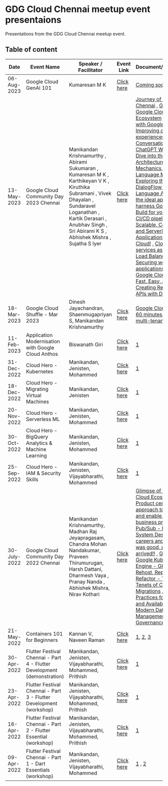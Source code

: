 # GDG Cloud Chennai meetup event presentaions
Presentations from the GDG Cloud Chennai meetup event.

## Table of content

| Date  | Event Name | Speaker / Facilitator | Event Link | Document/Presentation |
| --- | --- | --- | --- | --- |
| 06-Aug-2023  | Google Cloud GenAI 101 | Kumaresan M K | [Click here](https://gdg.community.dev/events/details/google-gdg-cloud-chennai-presents-google-cloud-genai-101/) | [Coming soon]() |
| 13-May-2023  | Google Cloud Community Day 2023 Chennai | Manikandan Krishnamurthy , Abirami Sukumaran , Kumaresan M K , Karthikeyan V K , Kiruthika Subramani , Vivek Dhayalan , Sundaravel Loganathan , Kartik Derasari , Anubhav Singh , Sri Abirami K S , Abhishek Mishra , Sujatha S Iyer | [Click here](https://gdg.community.dev/events/details/google-gdg-cloud-chennai-presents-google-cloud-community-day-2023-chennai/) | [Journey of GDG Cloud Chennai](https://github.com/GdgCloudChennai/presentation/blob/master/13-May-2023%20-%20Google%20Cloud%20Community%20Day%202023%20Chennai/Journey%20of%20GDG%20Cloud%20Chennai%20-%2013-May-2023.pdf) , [Glimpse of Google Cloud Ecosystem](https://github.com/GdgCloudChennai/presentation/blob/master/13-May-2023%20-%20Google%20Cloud%20Community%20Day%202023%20Chennai/Journey%20of%20GDG%20Cloud%20Chennai%20-%2013-May-2023.pdf) , [Data to AI with Google Cloud]() , [Improving customer experiences with Conversational AI](https://github.com/GdgCloudChennai/presentation/blob/master/13-May-2023%20-%20Google%20Cloud%20Community%20Day%202023%20Chennai/Improving%20Customer%20Experiences%20with%20Conversational%20AI.pdf) , [How ChatGPT Works: A Deep Dive into the Architecture and Mechanics of OpenAI's Language Model]() , [Exploring the power of DialogFlow and Natural Language AI](https://docs.google.com/presentation/d/1R110JrKvQ7-EngKJfIWeJ0kY5gccAqPw/edit?usp=sharing&ouid=108101217795203428920&rtpof=true&sd=true) , [Discover the ideal approach to harness Google Cloud Build for your upcoming CI/CD pipeline](https://github.com/GdgCloudChennai/presentation/blob/master/13-May-2023%20-%20Google%20Cloud%20Community%20Day%202023%20Chennai/Discover%20the%20ideal%20approach%20to%20harness%20Google%20Cloud%20Build%20for%20your%20upcoming%20CICD%20pipeline.pdf) , [Building Scalable, Cost-effective and Serverless Applications on Google Cloud!](https://docs.google.com/presentation/d/1n2yLaRyTDUJ7uyNMsEP-sCpvCv-f9O9ebug37WnZr-4/edit?pli=1#slide=id.g22e4aaca433_0_0) , [Cloud Run services as backends to Load Balancers 1](https://docs.google.com/presentation/d/e/2PACX-1vS-RdDdidU_yMd3KWG61CVvxzOomPstBvY3ltN6qVl48tuOSEjauUIylRXDYtJZpd_urwzQ-tLINOR_/pub?start=false&loop=false&delayms=60000&slide=id.g62fc528f49_1_72) [2](https://github.com/xprilion/docker-python-http-dump-example) , [Securing web applications using Google Cloud Armor]() , [Fast, Easy, and YAML: Creating Real-time Data APIs with Dozer](https://slides.com/stalwartcoder/fast-easy-and-yaml-creating-real-time-data-apis-with-dozer) |
| 18-Mar-2023  | Google Cloud Shuffle - Mar 2023 | Dinesh Jayachandran, Shaenmugapriyan S, Manikandan Krishnamurthy | [Click here](https://gdg.community.dev/events/details/google-gdg-cloud-chennai-presents-google-cloud-shuffle-mar-2023/) | [Google Cloud Anthos in 60 minutes](https://github.com/GdgCloudChennai/presentation/blob/master/18-Mar-2023%20-%20Google%20Cloud%20Shuffle%20-%20Mar%202023/Google%20Cloud%20Anthos%20in%2060%20minutes.pdf), [Cluster multi-tenancy on GKE](https://github.com/GdgCloudChennai/presentation/blob/master/18-Mar-2023%20-%20Google%20Cloud%20Shuffle%20-%20Mar%202023/Cluster%20multi-tenancy%20on%20GKE.pdf) |
| 11-Feb-2023  | Application Modernisation with Google Cloud Anthos | Biswanath Giri | [Click here](https://gdg.community.dev/events/details/google-gdg-cloud-chennai-presents-application-modernisation-with-google-cloud-anthos/) | [1](https://github.com/GdgCloudChennai/presentation/tree/master/11-Feb-2023%20-%20Application%20Modernisation%20with%20Google%20Cloud%20Anthos) |
| 31-Dec-2022  | Cloud Hero - Kubernetes | Manikandan, Jenisten, Mohammed | [Click here](https://gdg.community.dev/events/details/google-gdg-cloud-chennai-presents-cloud-hero-kubernetes/) | [1](https://www.cloudskillsboost.google/games/3681) |
| 18-Dec-2022  | Cloud Hero - Migrating Virtual Machines | Manikandan, Jenisten | [Click here](https://gdg.community.dev/events/details/google-gdg-cloud-chennai-presents-cloud-hero-migrating-virtual-machines/) | [1](https://www.cloudskillsboost.google/games/3658) |
| 20-Nov-2022  | Cloud Hero - Serverless ML | Manikandan, Jenisten, Mohammed | [Click here](https://gdg.community.dev/events/details/google-gdg-cloud-chennai-presents-cloud-hero-serverless-ml/) | [1](https://www.cloudskillsboost.google/games/3512) |
| 30-Oct-2022  | Cloud Hero - BigQuery Analytics & Machine Learning | Manikandan, Jenisten, Mohammed | [Click here](https://gdg.community.dev/events/details/google-gdg-cloud-chennai-presents-cloud-hero-bigquery-analytics-machine-learning/) | [1](https://www.cloudskillsboost.google/games/3396) |
| 25-Sep-2022  | Cloud Hero - IAM & Security Skills | Manikandan, Jenisten, Vijayabharathi, Mohammed | [Click here](https://gdg.community.dev/events/details/google-gdg-cloud-chennai-presents-cloud-hero-iam-security-skills/) | [1](https://www.cloudskillsboost.google/games/3144) |
| 30-July-2022  | Google Cloud Community Day 2022 Chennai | Manikandan Krishnamurthy, Madhan Raj Jeyapragasam, Chandra Mohan Nandakumar, Praveen Thirumurugan, Harsh Dattani, Dharmesh Vaya , Pranay Nanda , Abhishek Mishra, Nirav Kothari | [Click here](https://gdg.community.dev/events/details/google-gdg-cloud-chennai-presents-google-cloud-community-day-2022-chennai/) | [Glimpse of Google Cloud Ecosystem](https://github.com/GdgCloudChennai/presentation/blob/master/Google%20Cloud%20Community%20Day%202022%20Chennai%20-%2030-July-2022/Glimpse%20of%20Google%20Cloud%20Ecosystem.pdf) , [Product centric approach to transform and enable real-time business processes](https://github.com/GdgCloudChennai/presentation/blob/master/Google%20Cloud%20Community%20Day%202022%20Chennai%20-%2030-July-2022/Product%20Mindset%20%26%20Realtime%20systems.pptx) , [Pub/Sub - Plan efficient System Design](https://github.com/GdgCloudChennai/presentation/blob/master/Google%20Cloud%20Community%20Day%202022%20Chennai%20-%2030-July-2022/PubSub%20%E2%80%93%20Plan%20efficient%20System%20Design.pdf) , [Cloud careers and skills](https://github.com/GdgCloudChennai/presentation/blob/master/Google%20Cloud%20Community%20Day%202022%20Chennai%20-%2030-July-2022/Cloud%20careers%20and%20skills.pdf) , [It was good, until the bill arrived!!](https://github.com/GdgCloudChennai/presentation/blob/master/Google%20Cloud%20Community%20Day%202022%20Chennai%20-%2030-July-2022/It%20was%20good%20-%20until%20the%20bill%20arrived.pdf) , [Glimpse of Google Kubernetes Engine - GKE](https://github.com/GdgCloudChennai/presentation/blob/master/Google%20Cloud%20Community%20Day%202022%20Chennai%20-%2030-July-2022/Glimpse%20of%20Google%20Kubernetes%20Engine%20(GKE).pdf) , [RRR: Rehost, Replatform, Refactor - The Three Tenets of Cloud Migrations](https://github.com/GdgCloudChennai/presentation/blob/master/Google%20Cloud%20Community%20Day%202022%20Chennai%20-%2030-July-2022/RRR%20-%20Rehost%20Replatform%20Refactor.pdf) , [Best Practices for Reliability and Availability in Modern Data Management](https://github.com/GdgCloudChennai/presentation/blob/master/Google%20Cloud%20Community%20Day%202022%20Chennai%20-%2030-July-2022/Modern%20data%20management%20patterns_final.pdf) , [Data Governance on GCP](https://github.com/GdgCloudChennai/presentation/blob/master/Google%20Cloud%20Community%20Day%202022%20Chennai%20-%2030-July-2022/Data%20Governance%20on%20GCP.pdf) , |
| 21-May-2022  | Containers 101 for Beginners | Kannan V, Naveen Raman | [Click here](https://gdg.community.dev/events/details/google-gdg-cloud-chennai-presents-containers-101-for-beginners/) | [1](https://github.com/kcdchennai/kcdworkshops/blob/main/introduction-to-containers-final.pptx), [2](https://github.com/kcdchennai/kcdworkshops/blob/main/Demo%20material.docx), [3](https://github.com/kcdchennai/kcdworkshops/tree/main/helloworld) |
| 30-Apr-2022  | Flutter Festival Chennai - Part 4 - Flutter Development (demonstration) | Manikandan, Jenisten, Vijayabharathi, Mohammed, Prithish | [Click here](https://gdg.community.dev/events/details/google-gdg-cloud-chennai-presents-flutter-festival-chennai-part-4/) | [1](https://github.com/manikandank276/blog/blob/main/flutter-101-part-1.dart) |
| 23-Apr-2022  | Flutter Festival Chennai - Part 3 - Flutter Development (workshop) | Manikandan, Jenisten, Vijayabharathi, Mohammed, Prithish | [Click here](https://gdg.community.dev/events/details/google-gdg-cloud-chennai-presents-flutter-festival-chennai-part-3/) | [1](https://www.cloudskillsboost.google/quests/167) |
| 16-Apr-2022  | Flutter Festival Chennai - Part 2 - Flutter Essential (workshop) | Manikandan, Jenisten, Vijayabharathi, Mohammed, Prithish | [Click here](https://gdg.community.dev/events/details/google-gdg-cloud-chennai-presents-flutter-festival-chennai-part-2/) | [1](https://www.cloudskillsboost.google/quests/191) |
| 09-Apr-2022  | Flutter Festival Chennai - Part 1 - Dart Essentials (workshop) | Manikandan, Jenisten, Vijayabharathi, Mohammed | [Click here](https://gdg.community.dev/events/details/google-gdg-cloud-chennai-presents-flutter-festival-chennai-part-1/) | [1](https://github.com/manikandank276/blog/blob/main/dart-101-part-1.dart) , [2](https://www.cloudskillsboost.google/quests/190) |
